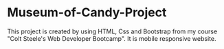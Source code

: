 # Museum-of-Candy-Project
This project is created by using HTML, Css and Bootstrap from my course "Colt Steele's Web Developer Bootcamp". It is mobile responsive website.

